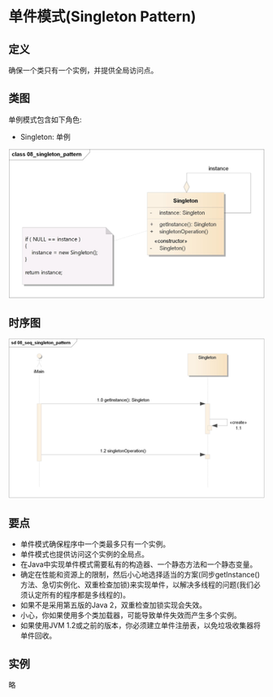 # 单件模式(Singleton Pattern)

## 定义

确保一个类只有一个实例，并提供全局访问点。

## 类图

单例模式包含如下角色:

-   Singleton: 单例

![image](../../_static/08_singleton_pattern.jpg)

## 时序图

![image](../../_static/08_seq_singleton_pattern.jpg)

## 要点

-   单件模式确保程序中一个类最多只有一个实例。
-   单件模式也提供访问这个实例的全局点。
-   在Java中实现单件模式需要私有的构造器、一个静态方法和一个静态变量。
-   确定在性能和资源上的限制，然后小心地选择适当的方案(同步getInstance()方法、急切实例化、双重检查加锁)来实现单件，以解决多线程的问题(我们必须认定所有的程序都是多线程的)。
-   如果不是采用第五版的Java 2，双重检查加锁实现会失效。
-   小心，你如果使用多个类加载器，可能导致单件失效而产生多个实例。
-   如果使用JVM 1.2或之前的版本，你必须建立单件注册表，以免垃圾收集器将单件回收。

## 实例

略
